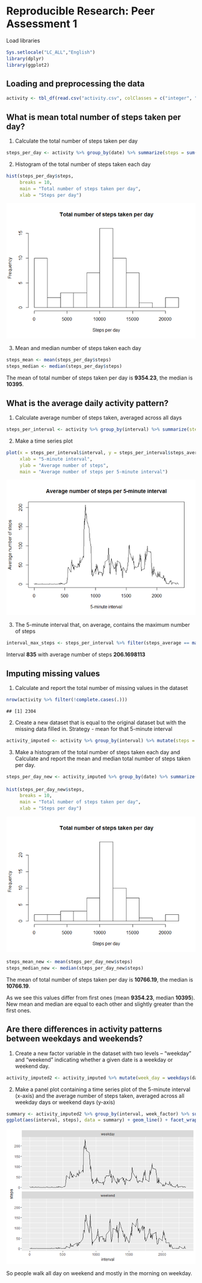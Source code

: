 # Reproducible Research: Peer Assessment 1
Load libraries

```r
Sys.setlocale("LC_ALL","English")
library(dplyr)
library(ggplot2)
```

## Loading and preprocessing the data


```r
activity <- tbl_df(read.csv("activity.csv", colClasses = c("integer", "Date", "integer")))
```

## What is mean total number of steps taken per day?

1. Calculate the total number of steps taken per day

```r
steps_per_day <- activity %>% group_by(date) %>% summarize(steps = sum(steps, na.rm = TRUE))
```

2. Histogram of the total number of steps taken each day

```r
hist(steps_per_day$steps, 
     breaks = 10,
     main = "Total number of steps taken per day", 
     xlab = "Steps per day")
```

![](PA1_template_files/figure-html/unnamed-chunk-4-1.png)

3. Mean and median number of steps taken each day

```r
steps_mean <- mean(steps_per_day$steps)
steps_median <- median(steps_per_day$steps)
```
The mean of total number of steps taken per day is **9354.23**, the median is **10395**.

## What is the average daily activity pattern?

1. Calculate average number of steps taken, averaged across all days 

```r
steps_per_interval <- activity %>% group_by(interval) %>% summarize(steps_average = mean(steps, na.rm = TRUE))
```

2. Make a time series plot

```r
plot(x = steps_per_interval$interval, y = steps_per_interval$steps_average, type = "l",
     xlab = "5-minute interval",
     ylab = "Average number of steps",
     main = "Average number of steps per 5-minute interval")
```

![](PA1_template_files/figure-html/unnamed-chunk-7-1.png)

3. The 5-minute interval that, on average, contains the maximum number of steps

```r
interval_max_steps <- steps_per_interval %>% filter(steps_average == max(steps_average))
```

Interval **835** with average number of steps **206.1698113**

## Imputing missing values
1. Calculate and report the total number of missing values in the dataset

```r
nrow(activity %>% filter(!complete.cases(.)))
```

```
## [1] 2304
```

2. Create a new dataset that is equal to the original dataset but with the missing data filled in. Strategy - mean for that 5-minute interval


```r
activity_imputed <- activity %>% group_by(interval) %>% mutate(steps = ifelse(is.na(steps), mean(steps, na.rm = TRUE), steps)) %>% ungroup()
```

3. Make a histogram of the total number of steps taken each day and Calculate and report the mean and median total number of steps taken per day.

```r
steps_per_day_new <- activity_imputed %>% group_by(date) %>% summarize(steps = sum(steps, na.rm = TRUE))

hist(steps_per_day_new$steps, 
     breaks = 10,
     main = "Total number of steps taken per day", 
     xlab = "Steps per day")
```

![](PA1_template_files/figure-html/unnamed-chunk-11-1.png)

```r
steps_mean_new <- mean(steps_per_day_new$steps)
steps_median_new <- median(steps_per_day_new$steps)
```
The mean of total number of steps taken per day is **10766.19**, the median is **10766.19**.

As we see this values differ from first ones (mean **9354.23**, median **10395**). New mean and median are equal to each other and slightly greater than the first ones.

## Are there differences in activity patterns between weekdays and weekends?
1. Create a new factor variable in the dataset with two levels – “weekday” and “weekend” indicating whether a given date is a weekday or weekend day.

```r
activity_imputed2 <- activity_imputed %>% mutate(week_day = weekdays(date), week_factor =  factor(ifelse(week_day %in%  c('Sunday', 'Saturday'), "weekend", "weekday")))
```

2. Make a panel plot containing a time series plot of the 5-minute interval (x-axis) and the average number of steps taken, averaged across all weekday days or weekend days (y-axis)

```r
summary <- activity_imputed2 %>% group_by(interval, week_factor) %>% summarise(steps = mean(steps))
ggplot(aes(interval, steps), data = summary) + geom_line() + facet_wrap(~week_factor, nrow = 2)
```

![](PA1_template_files/figure-html/unnamed-chunk-13-1.png)

So people walk all day on weekend and mostly in the morning on weekday.
